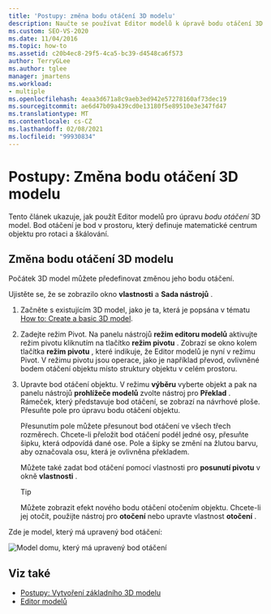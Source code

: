 ```yaml
---
title: 'Postupy: změna bodu otáčení 3D modelu'
description: Naučte se používat Editor modelů k úpravě bodu otáčení 3D model, což je bod, který definuje střed objektu pro rotaci a škálování.
ms.custom: SEO-VS-2020
ms.date: 11/04/2016
ms.topic: how-to
ms.assetid: c20b4ec8-29f5-4ca5-bc39-d4548ca6f573
author: TerryGLee
ms.author: tglee
manager: jmartens
ms.workload:
- multiple
ms.openlocfilehash: 4eaa3d671a8c9aeb3ed942e57278160af73dec19
ms.sourcegitcommit: ae6d47b09a439cd0e13180f5e89510e3e347fd47
ms.translationtype: MT
ms.contentlocale: cs-CZ
ms.lasthandoff: 02/08/2021
ms.locfileid: "99930834"
---
```

# <a name="how-to-modify-the-pivot-point-of-a-3d-model"></a>Postupy: Změna bodu otáčení 3D modelu

Tento článek ukazuje, jak použít Editor modelů pro úpravu *bodu otáčení* 3D model. Bod otáčení je bod v prostoru, který definuje matematické centrum objektu pro rotaci a škálování.

## <a name="modify-the-pivot-point-of-a-3d-model"></a>Změna bodu otáčení 3D modelu

Počátek 3D model můžete předefinovat změnou jeho bodu otáčení.

Ujistěte se, že se zobrazilo okno **vlastnosti** a **Sada nástrojů** .

1. Začněte s existujícím 3D model, jako je ta, která je popsána v tématu [How to: Create a basic 3D model](../designers/how-to-create-a-basic-3-d-model.md).

2. Zadejte režim Pivot. Na panelu nástrojů **režim editoru modelů** aktivujte režim pivotu kliknutím na tlačítko **režim pivotu** . Zobrazí se okno kolem tlačítka **režim pivotu** , které indikuje, že Editor modelů je nyní v režimu Pivot. V režimu pivotu jsou operace, jako je například převod, ovlivněné bodem otáčení objektu místo struktury objektu v celém prostoru.

3. Upravte bod otáčení objektu. V režimu **výběru** vyberte objekt a pak na panelu nástrojů **prohlížeče modelů** zvolte nástroj pro **Překlad** . Rámeček, který představuje bod otáčení, se zobrazí na návrhové ploše. Přesuňte pole pro úpravu bodu otáčení objektu.

     Přesunutím pole můžete přesunout bod otáčení ve všech třech rozměrech. Chcete-li přeložit bod otáčení podél jedné osy, přesuňte šipku, která odpovídá dané ose. Pole a šipky se změní na žlutou barvu, aby označovala osu, která je ovlivněna překladem.

     Můžete také zadat bod otáčení pomocí vlastnosti pro **posunutí pivotu** v okně **vlastnosti** .

    > [!TIP]
    > Můžete zobrazit efekt nového bodu otáčení otočením objektu. Chcete-li jej otočit, použijte nástroj pro **otočení** nebo upravte vlastnost **otočení** .

Zde je model, který má upravený bod otáčení:

![Model domu, který má upravený bod otáčení](../designers/media/digit-modified-model.png)

## <a name="see-also"></a>Viz také

- [Postupy: Vytvoření základního 3D modelu](../designers/how-to-create-a-basic-3-d-model.md)
- [Editor modelů](../designers/model-editor.md)
